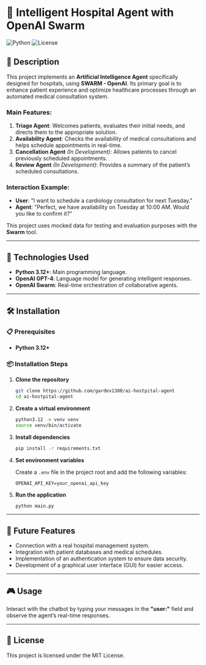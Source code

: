 # 🏥 Intelligent Hospital Agent with OpenAI Swarm
![Python](https://img.shields.io/badge/Python-3.12%2B-blue.svg)
![License](https://img.shields.io/badge/License-MIT-green.svg)

## 📄 Description

This project implements an **Artificial Intelligence Agent** specifically designed for hospitals, using **SWARM - OpenAI**. Its primary goal is to enhance patient experience and optimize healthcare processes through an automated medical consultation system.

### Main Features:
1. **Triage Agent**: Welcomes patients, evaluates their initial needs, and directs them to the appropriate solution.
2. **Availability Agent**: Checks the availability of medical consultations and helps schedule appointments in real-time.
3. **Cancellation Agent** *(In Development)*: Allows patients to cancel previously scheduled appointments.
4. **Review Agent** *(In Development)*: Provides a summary of the patient’s scheduled consultations.

### Interaction Example:
- **User**: "I want to schedule a cardiology consultation for next Tuesday."
- **Agent**: "Perfect, we have availability on Tuesday at 10:00 AM. Would you like to confirm it?"

This project uses mocked data for testing and evaluation purposes with the **Swarm** tool.

---

## 🚀 Technologies Used

- **Python 3.12+**: Main programming language.
- **OpenAI GPT-4**: Language model for generating intelligent responses.
- **OpenAI Swarm**: Real-time orchestration of collaborative agents.

---

## 🛠️ Installation

### 📋 Prerequisites
- **Python 3.12+**

### 📦 Installation Steps

1. **Clone the repository**

    ```bash
    git clone https://github.com/gardev1380/ai-hostpital-agent
    cd ai-hostpital-agent
    ```

2. **Create a virtual environment**

    ```bash
    python3.12 -m venv venv
    source venv/bin/activate
    ```

3. **Install dependencies**

    ```bash
    pip install -r requirements.txt
    ```

4. **Set environment variables**

    Create a `.env` file in the project root and add the following variables:

    ```env
    OPENAI_API_KEY=your_openai_api_key
    ```

5. **Run the application**

    ```bash
    python main.py
    ```

---

## 📅 Future Features

- Connection with a real hospital management system.
- Integration with patient databases and medical schedules.
- Implementation of an authentication system to ensure data security.
- Development of a graphical user interface (GUI) for easier access.

---

## 🎮 Usage

Interact with the chatbot by typing your messages in the **"user:"** field and observe the agent’s real-time responses.

---

## 📝 License

This project is licensed under the MIT License.
